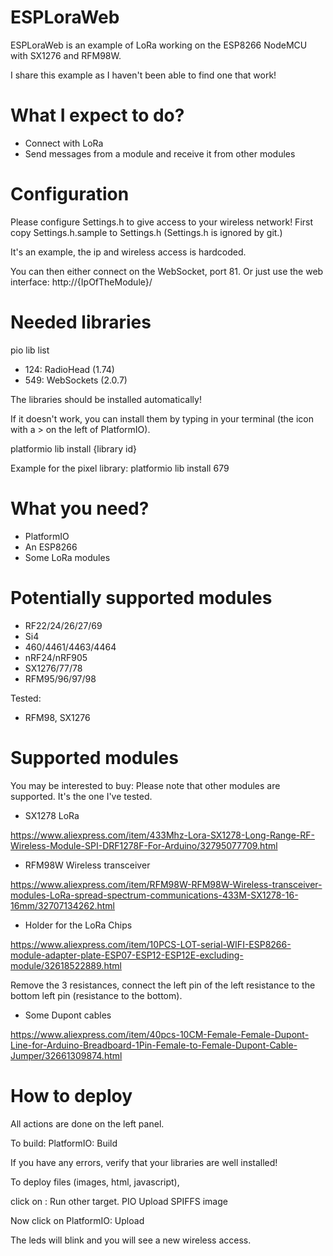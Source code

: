 # ESPLoraWeb

ESPLoraWeb is an example of LoRa working on the ESP8266 NodeMCU with SX1276 and RFM98W.

I share this example as I haven't been able to find one that work!

# What I expect to do?

* Connect with LoRa
* Send messages from a module and receive it from other modules

# Configuration

Please configure Settings.h to give access to your wireless network!
First copy Settings.h.sample to Settings.h (Settings.h is ignored by git.)

It's an example, the ip and wireless access is hardcoded.

You can then either connect on the WebSocket, port 81.
Or just use the web interface: http://{IpOfTheModule}/

# Needed libraries

pio lib list

* 124: RadioHead (1.74)
* 549: WebSockets (2.0.7)

The libraries should be installed automatically!

If it doesn't work, you can install them by typing in your terminal (the icon with a > on the left of PlatformIO).

platformio lib install {library id}

Example for the pixel library: platformio lib install 679


# What you need?

- PlatformIO
- An ESP8266
- Some LoRa modules

# Potentially supported modules

* RF22/24/26/27/69
* Si4
* 460/4461/4463/4464
* nRF24/nRF905
* SX1276/77/78
* RFM95/96/97/98

Tested:
* RFM98, SX1276

# Supported modules

You may be interested to buy:
Please note that other modules are supported. It's the one I've tested.

* SX1278 LoRa

https://www.aliexpress.com/item/433Mhz-Lora-SX1278-Long-Range-RF-Wireless-Module-SPI-DRF1278F-For-Arduino/32795077709.html

* RFM98W Wireless transceiver

https://www.aliexpress.com/item/RFM98W-RFM98W-Wireless-transceiver-modules-LoRa-spread-spectrum-communications-433M-SX1278-16-16mm/32707134262.html

* Holder for the LoRa Chips

https://www.aliexpress.com/item/10PCS-LOT-serial-WIFI-ESP8266-module-adapter-plate-ESP07-ESP12-ESP12E-excluding-module/32618522889.html

Remove the 3 resistances, connect the left pin of the left resistance to the bottom left pin (resistance to the bottom).

* Some Dupont cables

https://www.aliexpress.com/item/40pcs-10CM-Female-Female-Dupont-Line-for-Arduino-Breadboard-1Pin-Female-to-Female-Dupont-Cable-Jumper/32661309874.html

# How to deploy

All actions are done on the left panel.

To build: PlatformIO: Build

If you have any errors, verify that your libraries are well installed!

To deploy files (images, html, javascript),

click on : Run other target. PIO Upload SPIFFS image

Now click on PlatformIO: Upload

The leds will blink and you will see a new wireless access.
